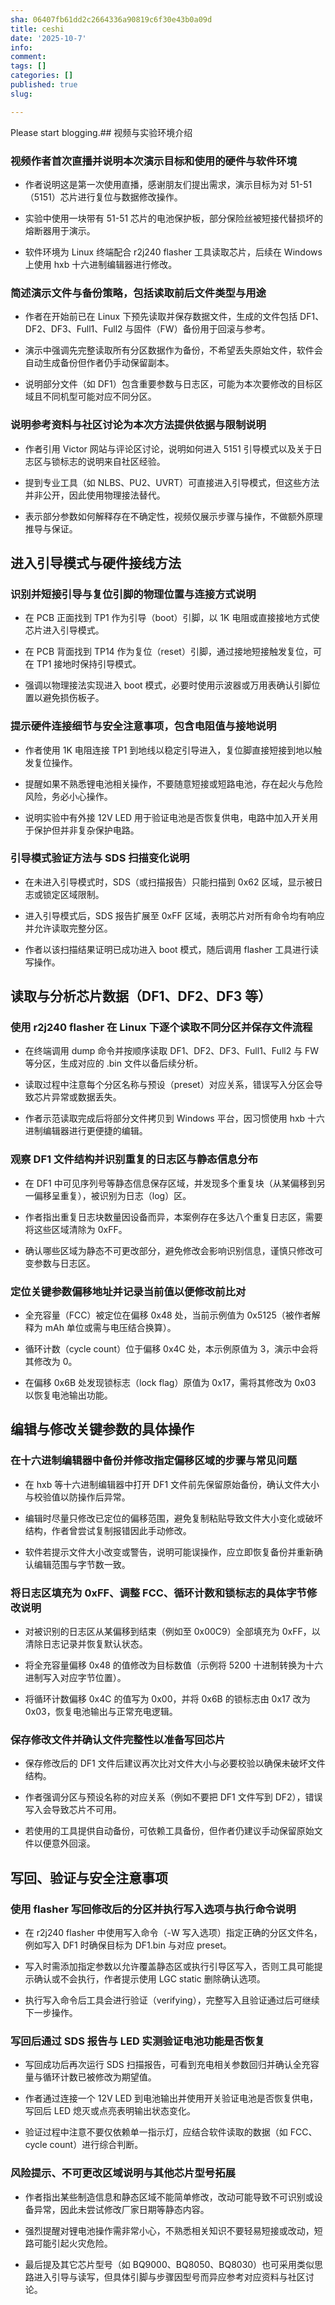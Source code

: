 ```yaml
---
sha: 06407fb61dd2c2664336a90819c6f30e43b0a09d
title: ceshi
date: '2025-10-7'
info: 
comment: 
tags: []
categories: []
published: true
slug: 

---
```

Please start blogging.## 视频与实验环境介绍

### 视频作者首次直播并说明本次演示目标和使用的硬件与软件环境

- 作者说明这是第一次使用直播，感谢朋友们提出需求，演示目标为对 51-51（5151）芯片进行复位与数据修改操作。

- 实验中使用一块带有 51-51 芯片的电池保护板，部分保险丝被短接代替损坏的熔断器用于演示。

- 软件环境为 Linux 终端配合 r2j240 flasher 工具读取芯片，后续在 Windows 上使用 hxb 十六进制编辑器进行修改。

### 简述演示文件与备份策略，包括读取前后文件类型与用途

- 作者在开始前已在 Linux 下预先读取并保存数据文件，生成的文件包括 DF1、DF2、DF3、Full1、Full2 与固件（FW）备份用于回滚与参考。

- 演示中强调先完整读取所有分区数据作为备份，不希望丢失原始文件，软件会自动生成备份但作者仍手动保留副本。

- 说明部分文件（如 DF1）包含重要参数与日志区，可能为本次要修改的目标区域且不同机型可能对应不同分区。

### 说明参考资料与社区讨论为本次方法提供依据与限制说明

- 作者引用 Victor 网站与评论区讨论，说明如何进入 5151 引导模式以及关于日志区与锁标志的说明来自社区经验。

- 提到专业工具（如 NLBS、PU2、UVRT）可直接进入引导模式，但这些方法并非公开，因此使用物理接法替代。

- 表示部分参数如何解释存在不确定性，视频仅展示步骤与操作，不做额外原理推导与保证。

## 进入引导模式与硬件接线方法

### 识别并短接引导与复位引脚的物理位置与连接方式说明

- 在 PCB 正面找到 TP1 作为引导（boot）引脚，以 1K 电阻或直接接地方式使芯片进入引导模式。

- 在 PCB 背面找到 TP14 作为复位（reset）引脚，通过接地短接触发复位，可在 TP1 接地时保持引导模式。

- 强调以物理接法实现进入 boot 模式，必要时使用示波器或万用表确认引脚位置以避免损伤板子。

### 提示硬件连接细节与安全注意事项，包含电阻值与接地说明

- 作者使用 1K 电阻连接 TP1 到地线以稳定引导进入，复位脚直接短接到地以触发复位操作。

- 提醒如果不熟悉锂电池相关操作，不要随意短接或短路电池，存在起火与危险风险，务必小心操作。

- 说明实验中有外接 12V LED 用于验证电池是否恢复供电，电路中加入开关用于保护但并非复杂保护电路。

### 引导模式验证方法与 SDS 扫描变化说明

- 在未进入引导模式时，SDS（或扫描报告）只能扫描到 0x62 区域，显示被日志或锁定区域限制。

- 进入引导模式后，SDS 报告扩展至 0xFF 区域，表明芯片对所有命令均有响应并允许读取完整分区。

- 作者以该扫描结果证明已成功进入 boot 模式，随后调用 flasher 工具进行读写操作。

## 读取与分析芯片数据（DF1、DF2、DF3 等）

### 使用 r2j240 flasher 在 Linux 下逐个读取不同分区并保存文件流程

- 在终端调用 dump 命令并按顺序读取 DF1、DF2、DF3、Full1、Full2 与 FW 等分区，生成对应的 .bin 文件以备后续分析。

- 读取过程中注意每个分区名称与预设（preset）对应关系，错误写入分区会导致芯片异常或数据丢失。

- 作者示范读取完成后将部分文件拷贝到 Windows 平台，因习惯使用 hxb 十六进制编辑器进行更便捷的编辑。

### 观察 DF1 文件结构并识别重复的日志区与静态信息分布

- 在 DF1 中可见序列号等静态信息保存区域，并发现多个重复块（从某偏移到另一偏移呈重复），被识别为日志（log）区。

- 作者指出重复日志块数量因设备而异，本案例存在多达八个重复日志区，需要将这些区域清除为 0xFF。

- 确认哪些区域为静态不可更改部分，避免修改会影响识别信息，谨慎只修改可变参数与日志区。

### 定位关键参数偏移地址并记录当前值以便修改前比对

- 全充容量（FCC）被定位在偏移 0x48 处，当前示例值为 0x5125（被作者解释为 mAh 单位或需与电压结合换算）。

- 循环计数（cycle count）位于偏移 0x4C 处，本示例原值为 3，演示中会将其修改为 0。

- 在偏移 0x6B 处发现锁标志（lock flag）原值为 0x17，需将其修改为 0x03 以恢复电池输出功能。

## 编辑与修改关键参数的具体操作

### 在十六进制编辑器中备份并修改指定偏移区域的步骤与常见问题

- 在 hxb 等十六进制编辑器中打开 DF1 文件前先保留原始备份，确认文件大小与校验值以防操作后异常。

- 编辑时尽量只修改已定位的偏移范围，避免复制粘贴导致文件大小变化或破坏结构，作者曾尝试复制报错因此手动修改。

- 软件若提示文件大小改变或警告，说明可能误操作，应立即恢复备份并重新确认编辑范围与字节数一致。

### 将日志区填充为 0xFF、调整 FCC、循环计数和锁标志的具体字节修改说明

- 对被识别的日志区从某偏移到结束（例如至 0x00C9）全部填充为 0xFF，以清除日志记录并恢复默认状态。

- 将全充容量偏移 0x48 的值修改为目标数值（示例将 5200 十进制转换为十六进制写入对应字节位置）。

- 将循环计数偏移 0x4C 的值写为 0x00，并将 0x6B 的锁标志由 0x17 改为 0x03，恢复电池输出与正常充电逻辑。

### 保存修改文件并确认文件完整性以准备写回芯片

- 保存修改后的 DF1 文件后建议再次比对文件大小与必要校验以确保未破坏文件结构。

- 作者强调分区与预设名称的对应关系（例如不要把 DF1 文件写到 DF2），错误写入会导致芯片不可用。

- 若使用的工具提供自动备份，可依赖工具备份，但作者仍建议手动保留原始文件以便意外回滚。

## 写回、验证与安全注意事项

### 使用 flasher 写回修改后的分区并执行写入选项与执行命令说明

- 在 r2j240 flasher 中使用写入命令（-W 写入选项）指定正确的分区文件名，例如写入 DF1 时确保目标为 DF1.bin 与对应 preset。

- 写入时需添加指定参数以允许覆盖静态区或执行引导区写入，否则工具可能提示确认或不会执行，作者提示使用 LGC static 删除确认选项。

- 执行写入命令后工具会进行验证（verifying），完整写入且验证通过后可继续下一步操作。

### 写回后通过 SDS 报告与 LED 实测验证电池功能是否恢复

- 写回成功后再次运行 SDS 扫描报告，可看到充电相关参数回归并确认全充容量与循环计数已被修改为期望值。

- 作者通过连接一个 12V LED 到电池输出并使用开关验证电池是否恢复供电，写回后 LED 熄灭或点亮表明输出状态变化。

- 验证过程中注意不要仅依赖单一指示灯，应结合软件读取的数据（如 FCC、cycle count）进行综合判断。

### 风险提示、不可更改区域说明与其他芯片型号拓展

- 作者指出某些制造信息和静态区域不能简单修改，改动可能导致不可识别或设备异常，因此未尝试修改厂家日期等静态内容。

- 强烈提醒对锂电池操作需非常小心，不熟悉相关知识不要轻易短接或改动，短路可能引起火灾危险。

- 最后提及其它芯片型号（如 BQ9000、BQ8050、BQ8030）也可采用类似思路进入引导与读写，但具体引脚与步骤因型号而异应参考对应资料与社区讨论。

